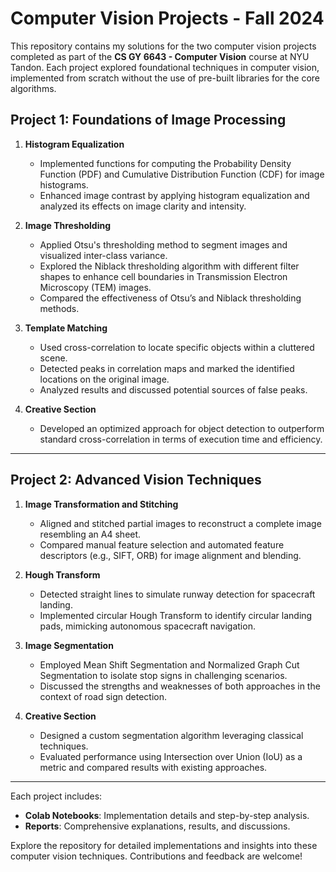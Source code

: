 # Computer Vision Projects - Fall 2024

This repository contains my solutions for the two computer vision projects completed as part of the **CS GY 6643 - Computer Vision** course at NYU Tandon. Each project explored foundational techniques in computer vision, implemented from scratch without the use of pre-built libraries for the core algorithms.

## Project 1: Foundations of Image Processing

1. **Histogram Equalization**  
   - Implemented functions for computing the Probability Density Function (PDF) and Cumulative Distribution Function (CDF) for image histograms.
   - Enhanced image contrast by applying histogram equalization and analyzed its effects on image clarity and intensity.

2. **Image Thresholding**  
   - Applied Otsu's thresholding method to segment images and visualized inter-class variance.
   - Explored the Niblack thresholding algorithm with different filter shapes to enhance cell boundaries in Transmission Electron Microscopy (TEM) images.
   - Compared the effectiveness of Otsu’s and Niblack thresholding methods.

3. **Template Matching**  
   - Used cross-correlation to locate specific objects within a cluttered scene.
   - Detected peaks in correlation maps and marked the identified locations on the original image.
   - Analyzed results and discussed potential sources of false peaks.

4. **Creative Section**  
   - Developed an optimized approach for object detection to outperform standard cross-correlation in terms of execution time and efficiency.

---

## Project 2: Advanced Vision Techniques

1. **Image Transformation and Stitching**  
   - Aligned and stitched partial images to reconstruct a complete image resembling an A4 sheet.
   - Compared manual feature selection and automated feature descriptors (e.g., SIFT, ORB) for image alignment and blending.

2. **Hough Transform**  
   - Detected straight lines to simulate runway detection for spacecraft landing.
   - Implemented circular Hough Transform to identify circular landing pads, mimicking autonomous spacecraft navigation.

3. **Image Segmentation**  
   - Employed Mean Shift Segmentation and Normalized Graph Cut Segmentation to isolate stop signs in challenging scenarios.
   - Discussed the strengths and weaknesses of both approaches in the context of road sign detection.

4. **Creative Section**  
   - Designed a custom segmentation algorithm leveraging classical techniques.
   - Evaluated performance using Intersection over Union (IoU) as a metric and compared results with existing approaches.

---

Each project includes:
- **Colab Notebooks**: Implementation details and step-by-step analysis.
- **Reports**: Comprehensive explanations, results, and discussions.

Explore the repository for detailed implementations and insights into these computer vision techniques. Contributions and feedback are welcome!
